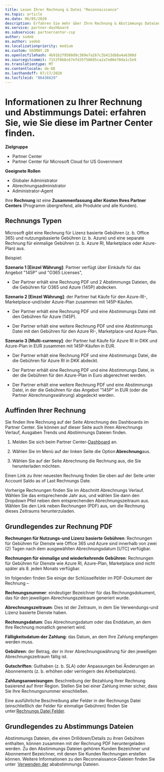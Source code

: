 ```yaml
---
title: Lesen Ihrer Rechnung & Datei "Reconnaissance"
ms.topic: article
ms.date: 06/05/2020
description: Erfahren Sie mehr über Ihre Rechnung & Abstimmungs Dateien. Ihre Rechnung zeigt Partner Center-Gebühren für das Programm, die Produkte und Kunden für diesen monatlichen Zeitraum an.
ms.service: partner-dashboard
ms.subservice: partnercenter-csp
author: sodeb
ms.author: sodeb
ms.localizationpriority: medium
ms.custom: SEOMAY.20
ms.openlocfilehash: 4b91b2f9580d9c369e7a267c2b413db8a4a6300d
ms.sourcegitcommit: 7153f0b8c67efd35f58695ca2a7e00e70da1c5e9
ms.translationtype: MT
ms.contentlocale: de-DE
ms.lasthandoff: 07/17/2020
ms.locfileid: "86436629"
---
```

# <a name="understand-your-bill-and-reconciliation-file---learn-how-to-find-them-in-partner-center"></a>Informationen zu Ihrer Rechnung und Abstimmungs Datei: erfahren Sie, wie Sie diese im Partner Center finden.

**Zielgruppe**

- Partner Center
- Partner Center für Microsoft Cloud for US Government

**Geeignete Rollen**

- Globaler Administrator
- Abrechnungsadministrator
- Administrator-Agent


Ihre **Rechnung** ist eine **Zusammenfassung aller Kosten Ihres Partner Centers** (Programm übergreifend, alle Produkte und alle Kunden). 

## <a name="invoice-types"></a>Rechnungs Typen

Microsoft gibt eine Rechnung für Lizenz basierte Gebühren (z. b. Office 365) und nutzungsbasierte Gebühren (z. b. Azure) und eine separate Rechnung für einmalige Gebühren (z. b. Azure RI, Marketplace oder Azure-Plan) aus.

Beispiel:  

**Szenario 1 [Einzel Währung]**: Partner verfügt über Einkäufe für das Angebot "145P" und "O365 Licenses",  

- Der Partner erhält eine Rechnung PDF und 2 Abstimmungs Dateien, die die Gebühren für O365 und Azure (145P) abdecken.  

**Szenario 2 [Einzel Währung]**: der Partner hat Käufe für den Azure-RI-, Marketplace-und/oder Azure-Plan zusammen mit 145P-Käufen.

- Der Partner erhält eine Rechnung PDF und eine Abstimmungs Datei mit den Gebühren für Azure (145P). 

- Der Partner erhält eine weitere Rechnung PDF und eine Abstimmungs Datei mit den Gebühren für den Azure RI-, Marketplace-und Azure-Plan. 

**Szenario 3 [Multi-currency]**: der Partner hat Käufe für Azure RI in DKK und Azure-Plan in EUR zusammen mit 145P-Käufen in EUR.

- Der Partner erhält eine Rechnung PDF und eine Abstimmungs Datei, die die Gebühren für Azure RI in DKK abdeckt. 

- Der Partner erhält eine Rechnung PDF und eine Abstimmungs Datei, in der die Gebühren für den Azure-Plan in Euro abgerechnet werden. 

- Der Partner erhält eine weitere Rechnung PDF und eine Abstimmungs Datei, in der die Gebühren für das Angebot "145P" in EUR (oder die Partner Abrechnungswährung) abgedeckt werden. 

## <a name="find-your-bill"></a>Auffinden Ihrer Rechnung 

Sie finden Ihre Rechnung auf der Seite Abrechnung des Dashboards im Partner Center. Sie können auf dieser Seite auch ihren Abrechnungs Verlauf, Ausgaben Trends und Abstimmungs Dateien finden. 

1. Melden Sie sich beim Partner Center-[Dashboard](https://partner.microsoft.com/dashboard/home) an. 

2. Wählen Sie im Menü auf der linken Seite die Option **Abrechnung**aus. 

3. Wählen Sie auf der Seite Abrechnung die Rechnung aus, die Sie herunterladen möchten. 

Einen Link zu ihrer neuesten Rechnung finden Sie oben auf der Seite unter Account Saldo as of Last Rechnungs Date. 

Vorherige Rechnungen finden Sie im Abschnitt Abrechnungs Verlauf. Wählen Sie das entsprechende Jahr aus, und wählen Sie dann den Dropdown Pfeil neben dem entsprechenden Abrechnungszeitraum aus. Wählen Sie den Link neben Rechnungen (PDF) aus, um die Rechnung dieses Zeitraums herunterzuladen. 

## <a name="understanding-invoice-pdf"></a>Grundlegendes zur Rechnung PDF 

**Rechnungen für Nutzungs-und Lizenz basierte Gebühren**: Rechnungen für Gebühren für Dienste wie Office 365 und Azure sind innerhalb von zwei (2) Tagen nach dem ausgewählten Abrechnungsdatum [UTC] verfügbar.  

**Rechnungen für einmalige und wiederkehrende Gebühren**: Rechnungen für Gebühren für Dienste wie Azure RI, Azure-Plan, Marketplace sind nicht später als 8. jeden Monats verfügbar.  

Im folgenden finden Sie einige der Schlüsselfelder im PDF-Dokument der Rechnung –

**Rechnungsnummer**: eindeutiger Bezeichner für das Rechnungsdokument, das für den jeweiligen Abrechnungszeitraum generiert wurde. 

**Abrechnungszeitraum**: Dies ist der Zeitraum, in dem Sie Verwendungs-und Lizenz basierte Dienste haben. 

**Rechnungsdatum**: Das Abrechnungsdatum oder das Enddatum, an dem Ihre Rechnung monatlich generiert wird. 

**Fälligkeitsdatum der Zahlung**: das Datum, an dem Ihre Zahlung empfangen werden muss. 

**Gebühren**: der Betrag, der in ihrer Abrechnungswährung für den jeweiligen Abrechnungszeitraum fällig ist. 

**Gutschriften**: Guthaben (z. b. SLA) oder Anpassungen bei Änderungen an Abonnements (z. b. erhöhen oder verringern des Arbeitsplatzes). 

**Zahlungsanweisungen**: Beschreibung der Bezahlung Ihrer Rechnung basierend auf Ihrer Region. Stellen Sie bei einer Zahlung immer sicher, dass Sie Ihre Rechnungsnummer einschließen. 

Eine ausführliche Beschreibung aller Felder in der Rechnungs Datei (einschließlich der Felder für einmalige Gebühren) finden Sie unter [Rechnungs Datei Felder](invoice-file.md). 

## <a name="understand-reconciliation-files"></a>Grundlegendes zu Abstimmungs Dateien

 Abstimmungs Dateien, die einen Drilldown/Details zu ihren Gebühren enthalten, können zusammen mit der Rechnung PDF heruntergeladen werden. Zu den Abstimmungs Dateien gehören Kunden Bezeichner und Abonnement Bezeichner, mit denen Sie Kunden Rechnungen erstellen können. Weitere Informationen zu den Reconnaissance-Dateien finden Sie unter  [Verwenden der](use-the-reconciliation-files.md) ababstimmungs Dateien. 
